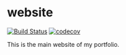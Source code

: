 # website
[![Build Status](https://travis-ci.org/renexe/website.svg?branch=main)](https://travis-ci.org/renexe/website)
[![codecov](https://codecov.io/gh/renexe/website/branch/main/graph/badge.svg?token=BDOMG5T8NT)](https://codecov.io/gh/renexe/website)

This is the main website of my portfolio.
